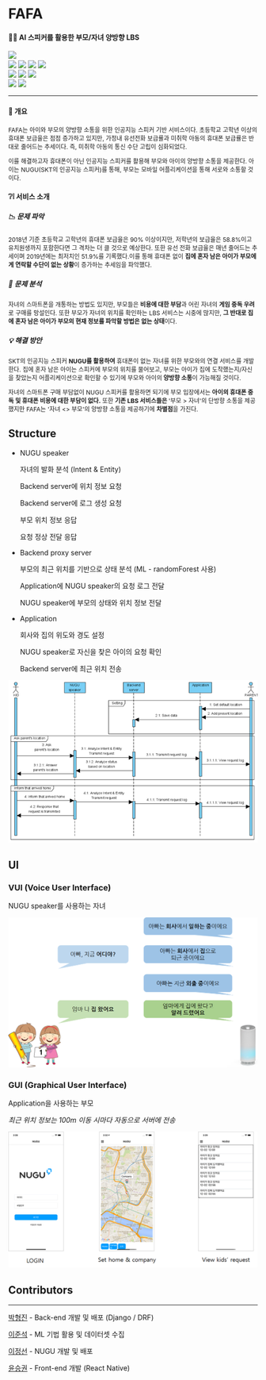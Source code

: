 # FAFA
#### :baby::man: AI 스피커를 활용한 부모/자녀 양방향 LBS
<div>
<img src="https://img.shields.io/badge/NUGU%20play-2.0-brightgreen?style=flat-square" />
</div>
<div>
<img src="https://img.shields.io/badge/Python-3.6-blue?style=flat-square" />
<img src="https://img.shields.io/badge/Django-2.1.1-blue?style=flat-square" />
<img src="https://img.shields.io/badge/DRF-3.11.0-blue?style=flat-square" />
<img src="https://img.shields.io/badge/SQlite-3.21.0-blue?style=flat-square" />
</div>
<div>
<img src="https://img.shields.io/badge/React-16.13.1-orange?style=flat-square" /> 
<img src="https://img.shields.io/badge/ReactNative-0.63.3-orange?style=flat-square" /> 
<img src="https://img.shields.io/badge/React navi-3.13.0-orange?style=flat-square" /> 
</div>
<div>
<img src="https://img.shields.io/badge/Amazon%20Linux-2.9.16-yellow?style=flat-square" />
<img src="https://img.shields.io/badge/AWS-EB-yellow?style=flat-square" />
</div>


- - -


#### :eyes: 개요 
<p style="font-size:9pt">
 FAFA는 아이와 부모의 양방향 소통을 위한 인공지능 스피커 기반 서비스이다. 초등학교 고학년 이상의 휴대폰 보급율은 점점 증가하고 있지만, 가정내 유선전화 보급률과 미취학 아동의 휴대폰 보급률은 반대로 줄어드는 추세이다. 즉, 미취학 아동의 통신 수단 고립이 심화되었다.</p>
 <p style="font-size:9pt">
 이를 해결하고자 휴대폰이 아닌 인공지능 스피커를 활용해 부모와 아이의 양방향 소통을 제공한다. 아이는 NUGU(SKT의 인공지능 스피커)를 통해, 부모는 모바일 어플리케이션을 통해 서로와 소통할 것이다.</p>



#### :grey_question::grey_exclamation: 서비스 소개
##### :chart_with_downwards_trend: 문제 파악
<p style="font-size:9pt">2018년 기준 초등학교 고학년의 휴대폰 보급율은 90% 이상이지만, 저학년의 보급율은 58.8%이고 유치원생까지 포함한다면 그 격차는 더 클 것으로 예상한다. 또한 유선 전화 보급율은 매년 줄어드는 추세이며 2019년에는 최저치인 51.9%를 기록했다.이를 통해 휴대폰 없이 <span style="font-weight:bold">집에 혼자 남은 아이가 부모에게 연락할 수단이 없는 상황</span>이 증가하는 추세임을 파악했다.</p>

##### :mag_right: 문제 분석 
<p style="font-size:9pt">자녀의 스마트폰을 개통하는 방법도 있지만, 부모들은 <span style="font-weight:bold">비용에 대한 부담</span>과 어린 자녀의 <span style="font-weight:bold">게임 중독 우려</span>로 구매를 망설인다. 또한 부모가 자녀의 위치를 확인하는 LBS 서비스는 시중에 많지만, <span style="font-weight:bold">그 반대로 집에 혼자 남은 아이가 부모의 현재 정보를 파악할 방법은 없는 상태</span>이다.</p>

##### :bulb: 해결 방안
<p style="font-size:9pt">SKT의 인공지능 스피커 <span style="font-weight:bold">NUGU를 활용하여</span> 휴대폰이 없는 자녀를 위한 부모와의 연결 서비스를 개발한다. 집에 혼자 남은 아이는 스피커에 부모의 위치를 물어보고, 부모는 아이가 집에 도착했는지/자신을 찾았는지 어플리케이션으로 확인할 수 있기에 부모와 아이의<span style="font-weight:bold"> 양방향 소통</span>이 가능해질 것이다.

<p style="font-size:9pt">자녀의 스마트폰 구매 부담없이 NUGU 스피커를 활용하면 되기에 부모 입장에서는 <span style="font-weight:bold">아이의 휴대폰 중독 및 휴대폰 비용에 대한 부담이 없다.</span> 또한 <span style="font-weight:bold">기존 LBS 서비스들은 </span> '부모 > 자녀'의 단방향 소통을 제공했지만 FAFA는 '자녀 <> 부모'의 양방향 소통을 제공하기에 <span style="font-weight:bold">차별점</span>을 가진다. </p>


## Structure

- NUGU speaker

    자녀의 발화 분석 (Intent & Entity)

    Backend server에 위치 정보 요청

    Backend server에 로그 생성 요청

    부모 위치 정보 응답

    요청 정상 전달 응답

- Backend proxy server

    부모의 최근 위치를 기반으로 상태 분석 (ML - randomForest 사용)

    Application에 NUGU speaker의 요청 로그 전달

    NUGU speaker에 부모의 상태와 위치 정보 전달

- Application

    회사와 집의 위도와 경도 설정

    NUGU speaker로 자신을 찾은 아이의 요청 확인

    Backend server에 최근 위치 전송

![document/src/SequenceDiagram.png](document/src/SequenceDiagram.png)

## UI
### VUI (Voice User Interface)

NUGU speaker를 사용하는 자녀

![document/src/SequenceDiagram.png/VUI.png](document/src/VUI.png)

### GUI (Graphical User Interface)

Application을 사용하는 부모

*최근 위치 정보는 100m 이동 시마다 자동으로 서버에 전송*

![document/src/GUI.png](document/src/GUI.png)

## Contributors

---

[박형진](https://github.com/HYUcoolguy)  - Back-end 개발 및 배포 (Django / DRF)

[이준석](https://github.com/junslee0912) - ML 기법 활용 및 데이터셋 수집

[이정선](https://github.com/sseonnn) - NUGU 개발 및 배포 

[윤승권](https://github.com/sgwon96) - Front-end 개발 (React Native)
